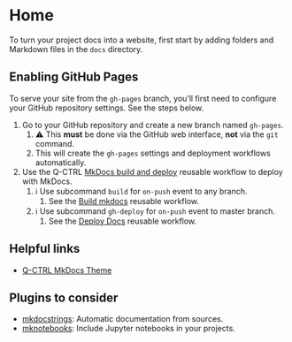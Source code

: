 # Home

To turn your project docs into a website, first start by adding folders and Markdown files in the `docs` directory.

## Enabling GitHub Pages

To serve your site from the `gh-pages` branch, you’ll first need to configure your GitHub repository settings. See the steps below.

1. Go to your GitHub repository and create a new branch named `gh-pages`.
    1. ⚠️ This **must** be done via the GitHub web interface, **not** via the `git` command.
    1. This will create the `gh-pages` settings and deployment workflows automatically.
1. Use the Q-CTRL [MkDocs build and deploy](https://qctrl.github.io/reusable-workflows/workflows/#mkdocs-build-and-deploy) reusable workflow to deploy with MkDocs.
    1. ℹ️ Use subcommand `build` for `on-push` event to any branch.
        1. See the [Build mkdocs](https://github.com/qctrl/reusable-workflows/blob/master/.github/workflows/build-docs.yaml) reusable workflow.
    1. ℹ️ Use subcommand `gh-deploy` for `on-push` event to master branch.
        1. See the [Deploy Docs](https://github.com/qctrl/reusable-workflows/blob/master/.github/workflows/deploy-docs.yaml) reusable workflow.

## Helpful links

- [Q-CTRL MkDocs Theme](https://qctrl.github.io/mkdocs-theme)

## Plugins to consider

- [mkdocstrings](https://mkdocstrings.github.io/): Automatic documentation from sources.
- [mknotebooks](https://github.com/greenape/mknotebooks): Include Jupyter notebooks in your projects.
